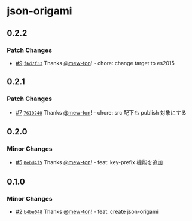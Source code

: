 # json-origami

## 0.2.2

### Patch Changes

- [#9](https://github.com/hacomono-lib/json-origami/pull/9) [`f6d7f33`](https://github.com/hacomono-lib/json-origami/commit/f6d7f33ce991fcf502b949df0319031fc035c950) Thanks [@mew-ton](https://github.com/mew-ton)! - chore: change target to es2015

## 0.2.1

### Patch Changes

- [#7](https://github.com/hacomono-lib/json-origami/pull/7) [`7610240`](https://github.com/hacomono-lib/json-origami/commit/7610240533db11b36c13f65d9e00c9b21ac7b940) Thanks [@mew-ton](https://github.com/mew-ton)! - chore: src 配下も publish 対象にする

## 0.2.0

### Minor Changes

- [#5](https://github.com/hacomono-lib/json-origami/pull/5) [`0ebd4f5`](https://github.com/hacomono-lib/json-origami/commit/0ebd4f5797fe74f0fa8ce3e99ace2f858deee161) Thanks [@mew-ton](https://github.com/mew-ton)! - feat: key-prefix 機能を追加

## 0.1.0

### Minor Changes

- [#2](https://github.com/hacomono-lib/json-origami/pull/2) [`b4be048`](https://github.com/hacomono-lib/json-origami/commit/b4be048266d40f4ab53a63fdde95f513b35926df) Thanks [@mew-ton](https://github.com/mew-ton)! - feat: create json-origami
